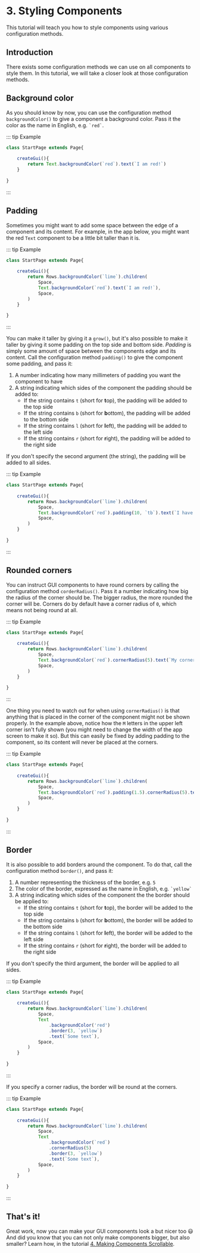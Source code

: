 <script>
	import ViewApp from '$lib/ViewApp.svelte'
</script>

# 3. Styling Components
This tutorial will teach you how to style components using various configuration methods.



## Introduction
There exists some configuration methods we can use on all components to style them. In this tutorial, we will take a closer look at those configuration methods.




## Background color
As you should know by now, you can use the configuration method `backgroundColor()` to give a component a background color. Pass it the color as the name in English, e.g. `` `red` ``.

::: tip Example

```js baga-show-editor-code
class StartPage extends Page{
	
	createGui(){
		return Text.backgroundColor(`red`).text(`I am red!`)
	}
	
}
```

:::





## Padding
Sometimes you might want to add some space between the edge of a component and its content. For example, in the app below, you might want the red `Text` component to be a little bit taller than it is.

::: tip Example

```js baga-show-editor-code
class StartPage extends Page{
	
	createGui(){
		return Rows.backgroundColor(`lime`).children(
			Space,
			Text.backgroundColor(`red`).text(`I am red!`),
			Space,
		)
	}
	
}
```

:::

You can make it taller by giving it a `grow()`, but it's also possible to make it taller by giving it some padding on the top side and bottom side. *Padding* is simply some amount of space between the components edge and its content. Call the configuration method `padding()` to give the component some padding, and pass it:

1. A number indicating how many millimeters of padding you want the component to have
2. A string indicating which sides of the component the padding should be added to:
	* If the string contains `t` (short for **t**op), the padding will be added to the top side
	* If the string contains `b` (short for **b**ottom), the padding will be added to the bottom side
	* If the string contains `l` (short for **l**eft), the padding will be added to the left side
	* If the string contains `r` (short for **r**ight), the padding will be added to the right side

If you don't specify the second argument (the string), the padding will be added to all sides.

::: tip Example

```js baga-show-editor-code
class StartPage extends Page{
	
	createGui(){
		return Rows.backgroundColor(`lime`).children(
			Space,
			Text.backgroundColor(`red`).padding(10, `tb`).text(`I have 10 millimeters of padding above and below me!`),
			Space,
		)
	}
	
}
```

:::



## Rounded corners
You can instruct GUI components to have round corners by calling the configuration method `corderRadius()`. Pass it a number indicating how big the radius of the corner should be. The bigger radius, the more rounded the corner will be. Corners do by default have a corner radius of `0`, which means not being round at all.

::: tip Example

```js baga-show-editor-code
class StartPage extends Page{
	
	createGui(){
		return Rows.backgroundColor(`lime`).children(
			Space,
			Text.backgroundColor(`red`).cornerRadius(5).text(`My corners are rounded! Cool, right? Please be impressed! xD`),
			Space,
		)
	}
	
}
```

:::

One thing you need to watch out for when using `cornerRadius()` is that anything that is placed in the corner of the component might not be shown properly. In the example above, notice how the `M` letters in the upper left corner isn't fully shown (you might need to change the width of the app screen to make it so). But this can easily be fixed by adding padding to the component, so its content will never be placed at the corners.

::: tip Example

```js baga-show-editor-code
class StartPage extends Page{
	
	createGui(){
		return Rows.backgroundColor(`lime`).children(
			Space,
			Text.backgroundColor(`red`).padding(1.5).cornerRadius(5).text(`My corners are rounded! Cool, right? Please be impressed! xD`),
			Space,
		)
	}
	
}
```

:::



## Border
It is also possible to add borders around the component. To do that, call the configuration method `border()`, and pass it:

1. A number representing the thickness of the border, e.g. `5`
2. The color of the border, expressed as the name in English, e.g. `` `yellow` ``
3. A string indicating which sides of the component the the border should be applied to:
	* If the string contains `t` (short for **t**op), the border will be added to the top side
	* If the string contains `b` (short for **b**ottom), the border will be added to the bottom side
	* If the string contains `l` (short for **l**eft), the border will be added to the left side
	* If the string contains `r` (short for **r**ight), the border will be added to the right side

If you don't specify the third argument, the border will be applied to all sides.

::: tip Example

```js baga-show-editor-code
class StartPage extends Page{
	
	createGui(){
		return Rows.backgroundColor(`lime`).children(
			Space,
			Text
				.backgroundColor('red')
				.border(3, `yellow`)
				.text(`Some text`),
			Space,
		)
	}
	
}
```

:::

If you specify a corner radius, the border will be round at the corners.

::: tip Example

```js baga-show-editor-code
class StartPage extends Page{
	
	createGui(){
		return Rows.backgroundColor(`lime`).children(
			Space,
			Text
				.backgroundColor(`red`)
				.cornerRadius(5)
				.border(3, `yellow`)
				.text(`Some text`),
			Space,
		)
	}
	
}
```

:::


## That's it!
Great work, now you can make your GUI components look a but nicer too 😃 And did you know that you can not only make components bigger, but also smaller? Learn how, in the tutorial [4. Making Components Scrollable](../making-components-scrollable/).